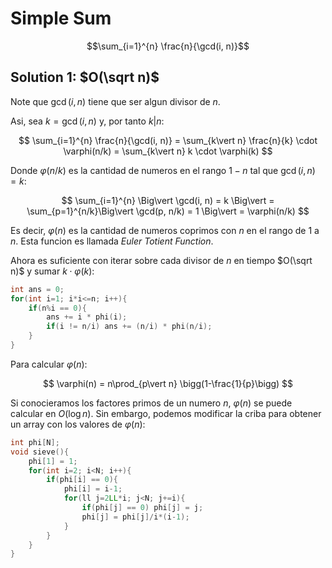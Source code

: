 # Simple Sum

$$\sum_{i=1}^{n} \frac{n}{\gcd(i, n)}$$

## Solution 1: $O(\sqrt n)$

Note que $\gcd(i, n)$ tiene que ser algun divisor de $n$.

Asi, sea $k = \gcd(i, n)$ y, por tanto $k \vert n$:

$$ \sum_{i=1}^{n} \frac{n}{\gcd(i, n)} = \sum_{k\vert n} \frac{n}{k} \cdot \varphi(n/k) = \sum_{k\vert n} k \cdot \varphi(k) $$

Donde $\varphi(n/k)$ es la cantidad de numeros en el rango $1 - n$ tal que $\gcd(i, n) = k$:

$$ \sum_{i=1}^{n} \Big\vert \gcd(i, n) = k \Big\vert = \sum_{p=1}^{n/k}\Big\vert \gcd(p, n/k) = 1 \Big\vert = \varphi(n/k) $$

Es decir, $\varphi(n)$ es la cantidad de numeros coprimos con $n$ en el rango de $1$ a $n$. Esta funcion es llamada *Euler Totient Function*.

Ahora es suficiente con iterar sobre cada divisor de $n$ en tiempo $O(\sqrt n)$ y sumar $k \cdot \varphi(k)$:

```cpp
int ans = 0;
for(int i=1; i*i<=n; i++){
    if(n%i == 0){
        ans += i * phi(i);
        if(i != n/i) ans += (n/i) * phi(n/i);
    }
}
```

Para calcular $\varphi(n)$:

$$ \varphi(n) = n\prod_{p\vert n} \bigg(1-\frac{1}{p}\bigg) $$

Si conocieramos los factores primos de un numero $n$, $\varphi(n)$ se puede calcular en $O(\log n)$. Sin embargo, podemos modificar la criba para obtener un array con los valores de $\varphi(n)$:

```cpp
int phi[N];
void sieve(){
	phi[1] = 1;
	for(int i=2; i<N; i++){
		if(phi[i] == 0){
			phi[i] = i-1;
			for(ll j=2LL*i; j<N; j+=i){
				if(phi[j] == 0) phi[j] = j;
				phi[j] = phi[j]/i*(i-1);
			}
		}
	}
}
```

